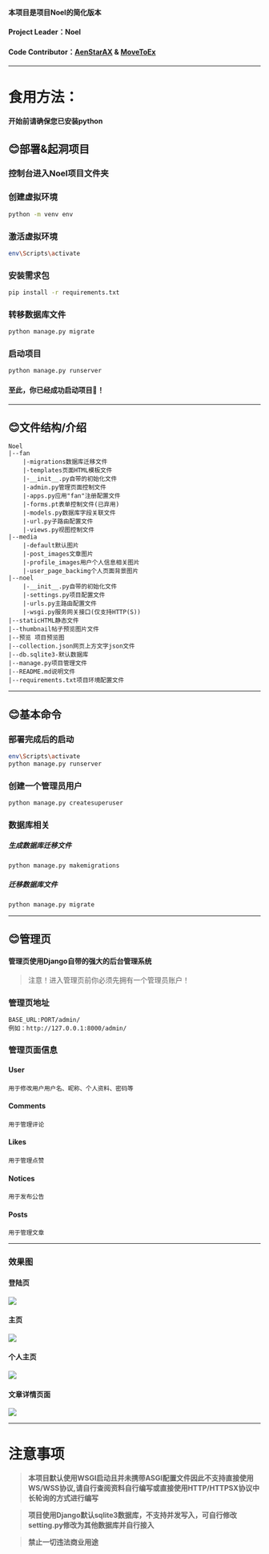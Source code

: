 #### 本项目是项目Noel的简化版本

#### Project Leader：Noel

#### Code Contributor：[AenStarAX](https://github.com/aurora-wangq) & [MoveToEx](https://github.com/MoveToEx)
---
# 食用方法：
#### 开始前请确保您已安装python
## 😊部署&起洞项目
### 控制台进入Noel项目文件夹
### 创建虚拟环境
```sh
python -m venv env
```
### 激活虚拟环境
```sh
env\Scripts\activate
```
### 安装需求包
```sh
pip install -r requirements.txt
```
### 转移数据库文件
```sh
python manage.py migrate
```
### 启动项目
```sh
python manage.py runserver
```
#### 至此，你已经成功启动项目🥳！
---
## 😊文件结构/介绍
```text
Noel
|--fan
    |-migrations数据库迁移文件
    |-templates页面HTML模板文件
    |-__init__.py自带的初始化文件
    |-admin.py管理页面控制文件
    |-apps.py应用"fan"注册配置文件
    |-forms.pt表单控制文件(已弃用)
    |-models.py数据库字段关联文件
    |-url.py子路由配置文件
    |-views.py视图控制文件
|--media
    |-default默认图片
    |-post_images文章图片
    |-profile_images用户个人信息相关图片
    |-user_page_backimg个人页面背景图片
|--noel
    |-__init__.py自带的初始化文件
    |-settings.py项目配置文件
    |-urls.py主路由配置文件
    |-wsgi.py服务网关接口(仅支持HTTP(S))
|--staticHTML静态文件
|--thumbnail帖子预览图片文件
|--预览 项目预览图
|--collection.json网页上方文字json文件
|--db.sqlite3-默认数据库
|--manage.py项目管理文件
|--README.md说明文件
|--requirements.txt项目环境配置文件
```



---
## 😊基本命令
### 部署完成后的启动
```sh
env\Scripts\activate
python manage.py runserver
```
### 创建一个管理员用户
```sh
python manage.py createsuperuser
```
### 数据库相关
##### 生成数据库迁移文件
```sh
python manage.py makemigrations
```
##### 迁移数据库文件
```sh
python manage.py migrate
```
---
## 😊管理页
#### 管理页使用Django自带的强大的后台管理系统
>注意！进入管理页前你必须先拥有一个管理员账户！
### 管理页地址
```url
BASE_URL:PORT/admin/
例如：http://127.0.0.1:8000/admin/
```
### 管理页面信息
#### User
```text
用于修改用户用户名、昵称、个人资料、密码等
```
#### Comments
```text
用于管理评论
```
#### Likes
```text
用于管理点赞
```
#### Notices
```text
用于发布公告
```
#### Posts
```text
用于管理文章
```
---
### 效果图

#### 登陆页
<image src="https://github.com/aurora-wangq/NoelWebsite/blob/main/Noel/%E9%A2%84%E8%A7%88/Login.png">
  
#### 主页
<image src="https://github.com/aurora-wangq/NoelWebsite/blob/main/Noel/%E9%A2%84%E8%A7%88/Home.png">
  
#### 个人主页
<image src="https://github.com/aurora-wangq/NoelWebsite/blob/main/Noel/%E9%A2%84%E8%A7%88/MyPage.png">
  
#### 文章详情页面
<image src="https://github.com/aurora-wangq/NoelWebsite/blob/main/Noel/%E9%A2%84%E8%A7%88/Post.png">

---

# 注意事项
>**本项目默认使用WSGI启动且并未携带ASGI配置文件因此不支持直接使用WS/WSS协议,请自行查阅资料自行编写或直接使用HTTP/HTTPSX协议中长轮询的方式进行编写**

>**项目使用Django默认sqlite3数据库，不支持并发写入，可自行修改setting.py修改为其他数据库并自行接入**

>**禁止一切违法商业用途**
